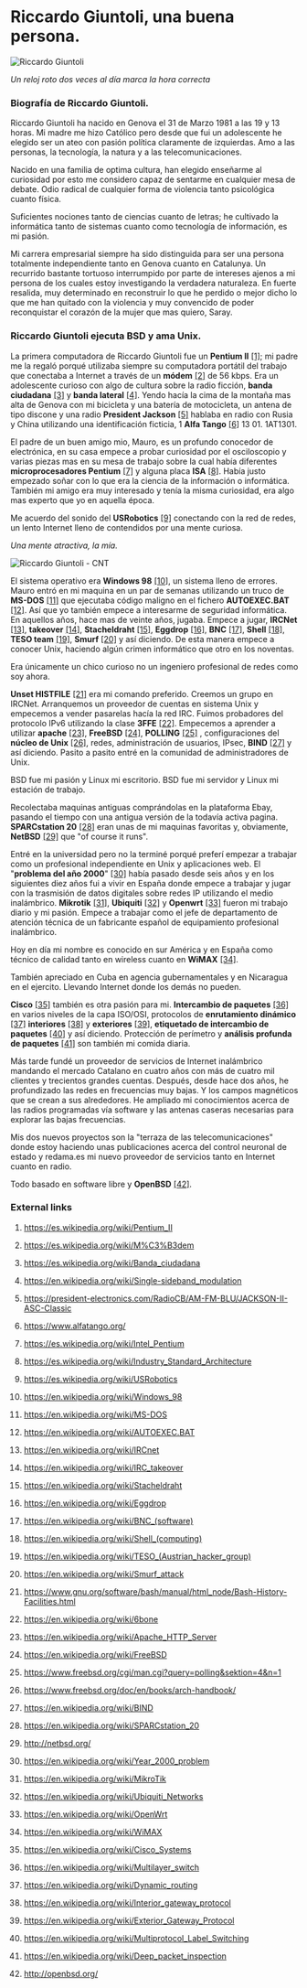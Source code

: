 # Riccardo Giuntoli, una buena persona.

![Riccardo Giuntoli](http://telecomlobby.com/Images/riccardo_giuntoli_about_me.webp)

*Un reloj roto dos veces al día marca la hora correcta*

### Biografía de Riccardo Giuntoli.

Riccardo Giuntoli ha nacido en Genova el 31 de Marzo 1981 a las 19 y 13 horas. Mi madre me hizo Católico pero desde que fui un adolescente he elegido ser un ateo con pasión política claramente de izquierdas. Amo a las personas, la tecnología, la natura y a las telecomunicaciones.

Nacido en una familia de optima cultura, han elegido enseñarme al curiosidad por esto me considero capaz de sentarme en cualquier mesa de debate. Odio radical de cualquier forma de violencia tanto psicológica cuanto física. 

Suficientes nociones tanto de ciencias cuanto de letras; he cultivado la informática tanto de sistemas cuanto como tecnología de información, es mi pasión.

Mi carrera empresarial siempre ha sido distinguida para ser una persona totalmente independiente tanto en Genova cuanto en Catalunya. Un recurrido bastante tortuoso interrumpido por parte de intereses ajenos a mi persona de los cuales estoy investigando la verdadera naturaleza. En fuerte resalida, muy determinado en reconstruir lo que he perdido o mejor dicho lo que me han quitado con la violencia y muy convencido de poder reconquistar el corazón de la mujer que mas quiero, Saray.

### Riccardo Giuntoli ejecuta BSD y ama Unix.

La primera computadora de Riccardo Giuntoli fue un **Pentium II** [[1]](https://es.wikipedia.org/wiki/Pentium_II); mi padre me la regaló porqué utilizaba siempre su computadora portátil del trabajo que conectaba a Internet a través de un **módem** [[2]](https://es.wikipedia.org/wiki/M%C3%B3dem) de 56 kbps. Era un adolescente curioso con algo de cultura sobre la radio ficción, **banda ciudadana** [[3]](https://es.wikipedia.org/wiki/Banda_ciudadana) y **banda lateral** [[4]](https://es.wikipedia.org/wiki/Modulaci%C3%B3n_de_banda_lateral_%C3%BAnica). Yendo hacía la cima de la montaña mas alta de Genova con mi bicicleta y una batería de motocicleta, un antena de tipo discone y una radio **President Jackson** [[5]](https://president-electronics.com/RadioCB/AM-FM-BLU/JACKSON-II-ASC-Classic) hablaba en radio con Rusia y China utilizando una identificación ficticia, 1 **Alfa Tango** [[6]](https://www.alfatango.org/) 13 01. 1AT1301.

El padre de un buen amigo mio, Mauro, es un profundo conocedor de electrónica, en su casa empece a probar curiosidad por el osciloscopio y varias piezas mas en su mesa de trabajo sobre la cual había diferentes **microprocesadores Pentium** [[7]](https://es.wikipedia.org/wiki/Intel_Pentium) y alguna placa **ISA** [[8]](https://es.wikipedia.org/wiki/Industry_Standard_Architecture). Había justo empezado soñar con lo que era la ciencia  de la información o informática. También mi amigo era muy interesado y tenía la misma curiosidad, era algo mas experto que yo en aquella época. 

Me acuerdo del sonido del **USRobotics** [[9]](https://es.wikipedia.org/wiki/USRobotics) conectando con la red de redes, un lento Internet lleno de contendidos por una mente curiosa.

*Una mente atractiva, la mía.*

![Riccardo Giuntoli - CNT](http://telecomlobby.com/Images/queninguquedienrere.webp)

El sistema operativo era **Windows 98** [[10]](https://en.wikipedia.org/wiki/Windows_98), un sistema lleno de errores. Mauro entró en mi maquina en un par de semanas utilizando un truco de **MS-DOS** [[11]](https://en.wikipedia.org/wiki/MS-DOS) que ejecutaba código maligno en el fichero **AUTOEXEC.BAT** [[12]](https://en.wikipedia.org/wiki/AUTOEXEC.BAT). Así que yo también empece a interesarme de seguridad informática. En aquellos años, hace mas de veinte años, jugaba. Empece a jugar, **IRCNet** [[13]](https://en.wikipedia.org/wiki/IRCnet), **takeover** [[14]](https://en.wikipedia.org/wiki/IRC_takeover), **Stacheldraht** [[15]](https://en.wikipedia.org/wiki/Stacheldraht), **Eggdrop** [[16]](https://en.wikipedia.org/wiki/Eggdrop), **BNC** [[17]](https://shorturl.at/orNRS), **Shell** [[18]](https:/shorturl.at/hEJ05), **TESO team** [[19]](https://shorturl.at/xzLPT), **Smurf** [[20]](https://en.wikipedia.org/wiki/Smurf_attack) y así diciendo. De esta manera empece a conocer Unix, haciendo algún crimen informático que otro en los noventas.  

Era únicamente un chico curioso no un ingeniero profesional de redes como soy ahora.

**Unset HISTFILE** [[21]](https://www.gnu.org/software/bash/manual/html_node/Bash-History-Facilities.html) era mi comando preferido. Creemos un grupo en IRCNet. Arranquemos un proveedor de cuentas en sistema Unix y empecemos a vender pasarelas hacía la red IRC. Fuimos probadores del protocolo IPv6 utilizando la clase **3FFE** [[22]](https://en.wikipedia.org/wiki/6bone). Empecemos a aprender a utilizar **apache** [[23]](https://en.wikipedia.org/wiki/Apache_HTTP_Server), **FreeBSD** [[24]](https://en.wikipedia.org/wiki/FreeBSD), **POLLING** [[25]](https://www.freebsd.org/cgi/man.cgi?query=polling&sektion=4&n=1) , configuraciones del **núcleo de Unix** [[26]](https://www.freebsd.org/doc/en/books/arch-handbook/), redes, administración de usuarios, IPsec, **BIND** [[27]](https://en.wikipedia.org/wiki/BIND) y así diciendo. Pasito a pasito entré en la comunidad de administradores de Unix.

BSD fue mi pasión y Linux mi escritorio. BSD fue mi servidor y Linux mi estación de trabajo.

Recolectaba maquinas antiguas comprándolas en la plataforma Ebay, pasando el tiempo con una antigua versión de la todavía activa pagina. **SPARCstation 20** [[28]](https://en.wikipedia.org/wiki/SPARCstation_20) eran unas de mi maquinas favoritas y, obviamente, **NetBSD** [[29]](http://netbsd.org/) que "of course it runs".

Entré en la universidad pero no la terminé porqué preferí empezar a trabajar como un profesional independiente en Unix y aplicaciones web.  El "**problema del año 2000**" [[30]](https://en.wikipedia.org/wiki/Year_2000_problem) había pasado desde seis años y en los siguientes diez años fui a vivir en España donde empece a trabajar y jugar con la trasmisión de datos digitales sobre redes IP utilizando el medio inalámbrico. **Mikrotik** [[31]](https://en.wikipedia.org/wiki/MikroTik), **Ubiquiti** [[32]](https://en.wikipedia.org/wiki/Ubiquiti_Networks) y **Openwrt** [[33]](https://en.wikipedia.org/wiki/OpenWrt) fueron mi trabajo diario y mi pasión. Empece a trabajar como el jefe de departamento de atención técnica de un fabricante español de equipamiento profesional inalámbrico. 

Hoy en día mi nombre es conocido en sur América y en España como técnico de calidad tanto en wireless cuanto en **WiMAX** [[34]](https://en.wikipedia.org/wiki/WiMAX).

También apreciado en Cuba en agencia gubernamentales y en Nicaragua en el ejercito. Llevando Internet donde los demás no pueden. 

**Cisco** [[35]](https://en.wikipedia.org/wiki/Cisco_Systems) también es otra pasión para mi. **Intercambio de paquetes** [[36]](https://en.wikipedia.org/wiki/Multilayer_switch) en varios niveles de la capa ISO/OSI, protocolos de **enrutamiento dinámico** [[37]](https://en.wikipedia.org/wiki/Dynamic_routing) **interiores** [[38]](https://en.wikipedia.org/wiki/Interior_gateway_protocol) y **exteriores** [[39]](https://en.wikipedia.org/wiki/Exterior_Gateway_Protocol), **etiquetado de intercambio de paquetes** [[40]](https://en.wikipedia.org/wiki/Multiprotocol_Label_Switching) y así diciendo. Protección de perímetro y  **análisis profunda de paquetes** [[41]](https://en.wikipedia.org/wiki/Deep_packet_inspection) son también mi comida diaria. 

Más tarde fundé un proveedor de servicios de Internet inalámbrico mandando el mercado Catalano en cuatro años con más de cuatro mil clientes y trecientos grandes cuentas.  Después, desde hace dos años, he profundizado las redes en frecuencias muy bajas. Y los campos magnéticos que se crean a sus alrededores. He ampliado mi conocimientos acerca de las radios programadas vía software y las antenas caseras necesarias para explorar las bajas frecuencias. 

Mis dos nuevos proyectos son la "terraza de las telecomunicaciones" donde estoy haciendo unas publicaciones acerca del control neuronal de estado y redama.es mi nuevo proveedor de servicios tanto en Internet cuanto en radio.

Todo basado en software libre y **OpenBSD** [[42]](http://openbsd.org/).  

### External links

1. https://es.wikipedia.org/wiki/Pentium_II

2. https://es.wikipedia.org/wiki/M%C3%B3dem

3. https://es.wikipedia.org/wiki/Banda_ciudadana

4. https://en.wikipedia.org/wiki/Single-sideband_modulation

5. https://president-electronics.com/RadioCB/AM-FM-BLU/JACKSON-II-ASC-Classic

6. https://www.alfatango.org/

7. https://es.wikipedia.org/wiki/Intel_Pentium

8. https://es.wikipedia.org/wiki/Industry_Standard_Architecture

10. https://es.wikipedia.org/wiki/USRobotics

10. https://en.wikipedia.org/wiki/Windows_98

11. https://en.wikipedia.org/wiki/MS-DOS

12. https://en.wikipedia.org/wiki/AUTOEXEC.BAT

13. https://en.wikipedia.org/wiki/IRCnet

14. https://en.wikipedia.org/wiki/IRC_takeover

15. https://en.wikipedia.org/wiki/Stacheldraht

16. https://en.wikipedia.org/wiki/Eggdrop

17. https://en.wikipedia.org/wiki/BNC_(software)

18. https://en.wikipedia.org/wiki/Shell_(computing)

19. https://en.wikipedia.org/wiki/TESO_(Austrian_hacker_group)

20. https://en.wikipedia.org/wiki/Smurf_attack

21. https://www.gnu.org/software/bash/manual/html_node/Bash-History-Facilities.html

22. https://en.wikipedia.org/wiki/6bone

23. https://en.wikipedia.org/wiki/Apache_HTTP_Server

24. https://en.wikipedia.org/wiki/FreeBSD

25. https://www.freebsd.org/cgi/man.cgi?query=polling&sektion=4&n=1

26. https://www.freebsd.org/doc/en/books/arch-handbook/

27. https://en.wikipedia.org/wiki/BIND

28. https://en.wikipedia.org/wiki/SPARCstation_20

29. http://netbsd.org/

30. https://en.wikipedia.org/wiki/Year_2000_problem

31. https://en.wikipedia.org/wiki/MikroTik

32. https://en.wikipedia.org/wiki/Ubiquiti_Networks

33. https://en.wikipedia.org/wiki/OpenWrt

34. https://en.wikipedia.org/wiki/WiMAX

35. https://en.wikipedia.org/wiki/Cisco_Systems

36. https://en.wikipedia.org/wiki/Multilayer_switch

37. https://en.wikipedia.org/wiki/Dynamic_routing

38. https://en.wikipedia.org/wiki/Interior_gateway_protocol

39. https://en.wikipedia.org/wiki/Exterior_Gateway_Protocol

40. https://en.wikipedia.org/wiki/Multiprotocol_Label_Switching

41. https://en.wikipedia.org/wiki/Deep_packet_inspection

42. http://openbsd.org/

    

    

    